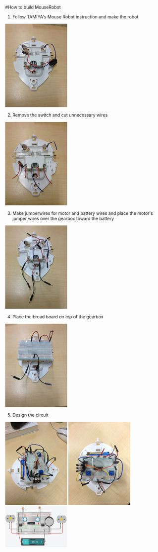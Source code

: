 #How to build MouseRobot
1. Follow TAMIYA's Mouse Robot instruction and make the robot

<img src="/build_instruction/IMG_0916.JPG" width="200">

2. Remove the switch and cut unnecessary wires

<img src="/build_instruction/IMG_0917.JPG" width="200">

3. Make jumperwires for motor and battery wires and place the motor's jumper wires over the gearbox toward the battery

<img src="/build_instruction/IMG_0920.JPG" width="200">

4. Place the bread board on top of the gearbox

<img src="/build_instruction/IMG_0921.JPG" width="200">

5. Design the circuit
<img src="/build_instruction/IMG_0922.JPG" width="200">
<img src="/build_instruction/IMG_0923.JPG" width="200">

<img src="/build_instruction/NOT_pull_down.png" width="200">
